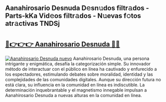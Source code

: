 ## Aanahirosario Desnuda D𝚎sn𝚞dos filtr𝚊dos - Parts-kKa Vid𝚎os filtr𝚊dos - N𝚞evas f𝚘tos atr𝚊ctivas TNDSj

# <h2><a href="http://mb54c5.tromn.icu/?c=Aanahirosario+Desnuda">🔗👉👉👉 Aanahirosario Desnuda 🔗🔗</a></h2>

[![Aanahirosario Desnuda nuevo](https://i.imgur.com/pEAQMta.gif)](http://mb54c5.tromn.icu/?c=Aanahirosario+Desnuda)
Aanahirosario Desnuda, una persona intrigante y enigmática, desafía la categorización simple. Su innovador método de interactuar con el público en línea ha cautivado y enfurecido a los espectadores, estimulando debates sobre moralidad, identidad y las complejidades de las comunidades digitales. Aunque su dirección futura no está clara, su influencia en la comunidad en línea es indiscutible. La determinación inquebrantable y el magnetismo innegable impulsan a Aanahirosario Desnuda a nuevas alturas en la comunidad en línea.
